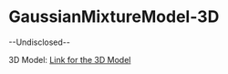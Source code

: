 # GaussianMixtureModel-3D
--Undisclosed--

3D Model:
[Link for the 3D Model](https://plot.ly/~andacdemir/8)
